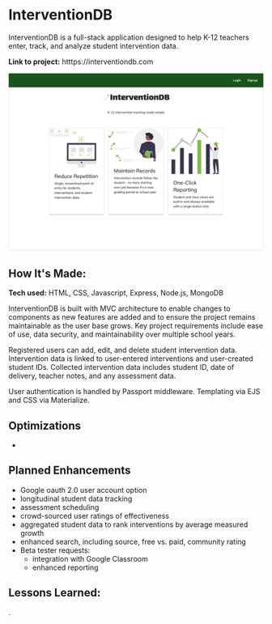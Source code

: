 # InterventionDB

InterventionDB is a full-stack application designed to help K-12 teachers enter, track, and analyze student intervention data.

**Link to project:** htttps://interventiondb.com

![Site Preview Image](https://github.com/cynthiablack/interventionDB/blob/main/InterventionDB.png)

## How It's Made:

**Tech used:** HTML, CSS, Javascript, Express, Node.js, MongoDB

InterventionDB is built with MVC architecture to enable changes to components as new features are added and to ensure the project remains maintainable as the user base grows. Key project requirements include ease of use, data security, and maintainability over multiple school years.

Registered users can add, edit, and delete student intervention data. Intervention data is linked to user-entered interventions and user-created student IDs. Collected intervention data includes student ID, date of delivery, teacher notes, and any assessment data.

User authentication is handled by Passport middleware. Templating via EJS and CSS via Materialize.

## Optimizations

-

## Planned Enhancements

- Google oauth 2.0 user account option
- longitudinal student data tracking
- assessment scheduling
- crowd-sourced user ratings of effectiveness
- aggregated student data to rank interventions by average measured growth
- enhanced search, including source, free vs. paid, community rating
- Beta tester requests:
  - integration with Google Classroom
  - enhanced reporting

## Lessons Learned:

.

